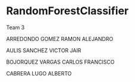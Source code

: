 # RandomForestClassifier
Team 3

ARREDONDO GOMEZ RAMON ALEJANDRO

AULIS SANCHEZ VICTOR JAIR

BOJORQUEZ VARGAS CARLOS FRANCISCO

CABRERA LUGO ALBERTO
